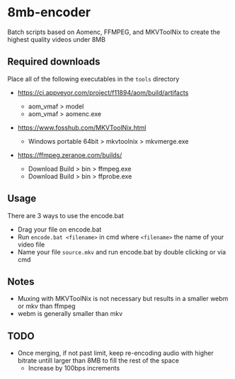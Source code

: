 # 8mb-encoder

Batch scripts based on Aomenc, FFMPEG, and MKVToolNix to create the highest quality videos under 8MB

## Required downloads

Place all of the following executables in the `tools` directory

- https://ci.appveyor.com/project/f11894/aom/build/artifacts
	- aom_vmaf > model
	- aom_vmaf > aomenc.exe

- https://www.fosshub.com/MKVToolNix.html
	- Windows portable 64bit > mkvtoolnix > mkvmerge.exe
	
- https://ffmpeg.zeranoe.com/builds/
	- Download Build > bin > ffmpeg.exe
	- Download Build > bin > ffprobe.exe

## Usage

There are 3 ways to use the encode.bat
- Drag your file on encode.bat
- Run `encode.bat <filename>` in cmd where `<filename>` the name of your video file
- Name your file `source.mkv` and run encode.bat by double clicking or via cmd

## Notes

- Muxing with MKVToolNix is not necessary but results in a smaller webm or mkv than ffmpeg
- webm is generally smaller than mkv

## TODO
- Once merging, if not past limit, keep re-encoding audio with higher bitrate untill larger than 8MB to fill the rest of the space
	- Increase by 100bps increments